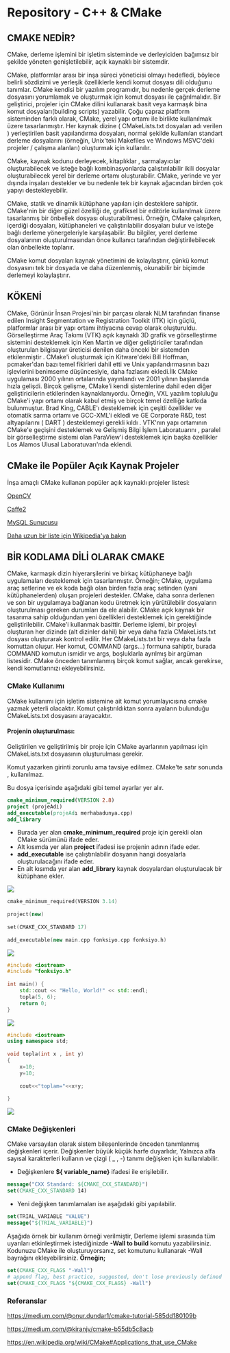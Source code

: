 # Repository - C++ & CMake

## CMAKE NEDİR?

CMake, derleme işlemini bir işletim sisteminde ve derleyiciden bağımsız bir şekilde yöneten genişletilebilir, açık kaynaklı bir sistemdir.

CMake, platformlar arası bir inşa süreci yöneticisi olmayı hedefledi, böylece belirli sözdizimi ve yerleşik özelliklerle kendi komut dosyası dili olduğunu tanımlar. CMake kendisi bir yazılım programıdır, bu nedenle gerçek derleme dosyasını yorumlamak ve oluşturmak için komut dosyası ile çağrılmalıdır. Bir geliştirici, projeler için CMake dilini kullanarak basit veya karmaşık bina komut dosyaları(building scripts) yazabilir. Çoğu çapraz platform sisteminden farklı olarak, CMake, yerel yapı ortamı ile birlikte kullanılmak üzere tasarlanmıştır. Her kaynak dizine ( CMakeLists.txt dosyaları adı verilen ) yerleştirilen basit yapılandırma dosyaları, normal şekilde kullanılan standart derleme dosyalarını (örneğin, Unix'teki Makefiles ve Windows MSVC'deki projeler / çalışma alanları) oluşturmak için kullanılır.

CMake, kaynak kodunu derleyecek, kitaplıklar , sarmalayıcılar oluşturabilecek ve isteğe bağlı kombinasyonlarda çalıştırılabilir ikili dosyalar oluşturabilecek yerel bir derleme ortamı oluşturabilir. CMake, yerinde ve yer dışında inşaları destekler ve bu nedenle tek bir kaynak ağacından birden çok yapıyı destekleyebilir.

CMake, statik ve dinamik kütüphane yapıları için desteklere sahiptir. CMake'nin bir diğer güzel özelliği de, grafiksel bir editörle kullanılmak üzere tasarlanmış bir önbellek dosyası oluşturabilmesi. Örneğin, CMake çalışırken, içerdiği dosyaları, kütüphaneleri ve çalıştırılabilir dosyaları bulur ve isteğe bağlı derleme yönergeleriyle karşılaşabilir. Bu bilgiler, yerel derleme dosyalarının oluşturulmasından önce kullanıcı tarafından değiştirilebilecek olan önbellekte toplanır.

CMake komut dosyaları kaynak yönetimini de kolaylaştırır, çünkü komut dosyasını tek bir dosyada ve daha düzenlenmiş, okunabilir bir biçimde derlemeyi kolaylaştırır.

## KÖKENİ

CMake, Görünür İnsan Projesi'nin bir parçası olarak NLM tarafından finanse edilen Insight Segmentation ve Registration Toolkit (ITK) için güçlü, platformlar arası bir yapı ortamı ihtiyacına cevap olarak oluşturuldu. Görselleştirme Araç Takımı (VTK) açık kaynaklı 3D grafik ve görselleştirme sistemini desteklemek için Ken Martin ve diğer geliştiriciler tarafından oluşturulan bilgisayar üreticisi denilen daha önceki bir sistemden etkilenmiştir . CMake'i oluşturmak için Kitware'deki Bill Hoffman, pcmaker'dan bazı temel fikirleri dahil etti ve Unix yapılandırmasının bazı işlevlerini benimseme düşüncesiyle, daha fazlasını ekledi.İlk CMake uygulaması 2000 yılının ortalarında yayınlandı ve 2001 yılının başlarında hızla gelişdi. Birçok gelişme, CMake'i kendi sistemlerine dahil eden diğer geliştiricilerin etkilerinden kaynaklanıyordu. Örneğin, VXL yazılım topluluğu CMake'i yapı ortamı olarak kabul etmiş ve birçok temel özelliğe katkıda bulunmuştur. Brad King, CABLE'ı desteklemek için çeşitli özellikler ve otomatik sarma ortamı ve GCC-XML'i ekledi ve GE Corporate R&D, test altyapılarını ( DART ) desteklemeyi gerekli kıldı . VTK'nın yapı ortamının CMake'e geçişini desteklemek ve Gelişmiş Bilgi İşlem Laboratuarını , paralel bir görselleştirme sistemi olan ParaView'i desteklemek için başka özellikler Los Alamos Ulusal Laboratuvarı'nda eklendi.

## CMake ile Popüler Açık Kaynak Projeler

İnşa amaçlı CMake kullanan popüler açık kaynaklı projeler listesi:

[OpenCV](https://github.com/opencv/opencv) 

[Caffe2](https://github.com/caffe2/caffe2)

[MySQL Sunucusu](https://github.com/mysql/mysql-server)

[Daha uzun bir liste için Wikipedia'ya bakın](https://en.wikipedia.org/wiki/CMake#Applications_that_use_CMake)

## BİR KODLAMA DİLİ OLARAK CMAKE

CMake, karmaşık dizin hiyerarşilerini ve birkaç kütüphaneye bağlı uygulamaları desteklemek için tasarlanmıştır. Örneğin; CMake, uygulama araç setlerine ve ek koda bağlı olan birden fazla araç setinden (yani kütüphanelerden) oluşan projeleri destekler. CMake, daha sonra derlenen ve son bir uygulamaya bağlanan kodu üretmek için yürütülebilir dosyaların oluşturulması gereken durumları da ele alabilir. CMake açık kaynak bir tasarıma sahip olduğundan yeni özellikleri desteklemek için gerektiğinde geliştirilebilir. CMake'i kullanmak basittir. Derleme işlemi, bir projeyi oluşturan her dizinde (alt dizinler dahil) bir veya daha fazla CMakeLists.txt dosyası oluşturarak kontrol edilir. Her CMakeLists.txt bir veya daha fazla komuttan oluşur. Her komut, COMMAND (args…) formuna sahiptir, burada COMMAND komutun ismidir ve args, boşluklarla ayrılmış bir argüman listesidir. CMake önceden tanımlanmış birçok komut sağlar, ancak gerekirse, kendi komutlarınızı ekleyebilirsiniz.

### CMake Kullanımı

CMake kullanımı için işletim sistemine ait komut yorumlayıcısına cmake yazmak yeterli olacaktır. Komut çalıştırıldıktan sonra ayaların bulunduğu CMakeLists.txt dosyasını arayacaktır.

#### Projenin oluşturulması:

Geliştirilen ve geliştirilmiş bir proje için CMake ayarlarının yapılması için CMakeLists.txt dosyasının oluşturulması gerekir.

Komut yazarken girinti zorunlu ama tavsiye edilmez. CMake'te satır sonunda , kullanılmaz.

Bu dosya içerisinde aşağıdaki gibi temel ayarlar yer alır.

```CMAKE
cmake_minimum_required(VERSION 2.8)
project (projeAdi)
add_executable(projeAdı merhabadunya.cpp)
add_library
```

* Burada yer alan **cmake_minimum_required** proje için gerekli olan CMake sürümünü ifade eder.
* Alt kısımda yer alan **project** ifadesi ise projenin adının ifade eder.
* **add_executable** ise çalıştırılabilir dosyanın hangi dosyalarla oluşturulacağını ifade eder.
* En alt kısımda yer alan **add_library** kaynak dosyalardan oluşturulacak bir kütüphane ekler.

![](images/cmake1.png)

```C++
cmake_minimum_required(VERSION 3.14)
 
project(new)
 
set(CMAKE_CXX_STANDARD 17)
 
add_executable(new main.cpp fonksiyo.cpp fonksiyo.h)
```
![](images/cmake2.png)

```C++
#include <iostream>
#include "fonksiyo.h"
 
int main() {
    std::cout << "Hello, World!" << std::endl;
    topla(5, 6);
    return 0;
}
```

![](images/cmake3.png)

```C++
#include <iostream>
using namespace std;
 
void topla(int x , int y)
{
    x=10;
    y=10;
 
    cout<<"toplam="<<x+y;
 
}
```
![](images/cmake4.png)

### CMake Değişkenleri

CMake varsayılan olarak sistem bileşenlerinde önceden tanımlanmış değişkenleri içerir. Değişkenler büyük küçük harfe duyarlıdır, Yalnızca alfa sayısal karakterleri kullanın ve çizgi ( _ , -) tanımı değişken için kullanılabilir.

* Değişkenlere **${ variable_name}** ifadesi ile erişilebilir.
```CMake
message("CXX Standard: ${CMAKE_CXX_STANDARD}")
set(CMAKE_CXX_STANDARD 14)
```

* Yeni değişken tanımlamaları ise aşağıdaki gibi yapılabilir.
```CMake
set(TRIAL_VARIABLE "VALUE")
message("${TRIAL_VARIABLE}")
```
Aşağıda örnek bir kullanım örneği verilmiştir, Derleme işlemi sırasında tüm uyarıları etkinleştirmek istediğinizde **-Wall to build** komutu yazabilirsiniz. Kodunuzu CMake ile oluşturuyorsanız, set komutunu kullanarak -Wall bayrağını ekleyebilirsiniz.
**Örneğin;**

```CMake
set(CMAKE_CXX_FLAGS "-Wall")
# append flag, best practice, suggested, don't lose previously defined flags
set(CMAKE_CXX_FLAGS "${CMAKE_CXX_FLAGS} -Wall")
```

### Referanslar

https://medium.com/@onur.dundar1/cmake-tutorial-585dd180109b

https://medium.com/@kiranjv/cmake-b55db5c8acb

https://en.wikipedia.org/wiki/CMake#Applications_that_use_CMake


